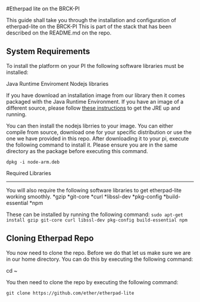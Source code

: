 #Etherpad lite on the BRCK-PI

This guide shall take you through the installation and configuration of etherpad-lite on the BRCK-PI
This is part of the stack that has been described on the README.md on the repo. 

System Requirements 
--------------------

To install the platform on your PI the following software libraries must be installed:

Java Runtime Enviroment 
Nodejs libraries 

If you have download an installation image from our library then it comes packaged with the Java Runtime Environment. 
If you have an image of a different source, please follow [these instructions](http://docs.oracle.com/javase/7/docs/webnotes/install/linux/linux-jre.html) to get the JRE up and running. 

You can then install the nodejs librries to your image. You can either compile from source, download one for your specific distribution or use the one we have provided in this repo. 
After downloading it to your pi, execute the following command to install it. Please ensure you are in the same directory as the package before executing this command. 

``` dpkg -i node-arm.deb ```

Required Libraries 

-------------------
You will also require the following software libraries to get etherpad-lite working smoothly. 
*gzip 
*git-core 
*curl 
*libssl-dev 
*pkg-config 
*build-essential 
*npm

These can be installed by running the following command:
```sudo apt-get install gzip git-core curl libssl-dev pkg-config build-essential npm ```

Cloning Etherpad Repo
----------------------

You now need to clone the repo. Before we do that let us make sure we are in our home directory. You can do this by executing the following command: 

cd ~

You then need to clone the repo by executing the following command: 

```git clone https://github.com/ether/etherpad-lite```



